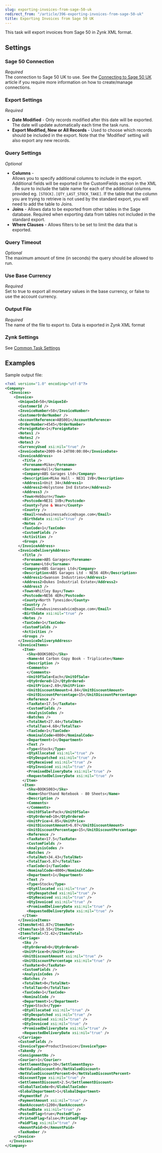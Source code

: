```yaml
---
slug: exporting-invoices-from-sage-50-uk
redirect_from: "/article/396-exporting-invoices-from-sage-50-uk"
title: Exporting Invoices from Sage 50 UK
---
```

This task will export invoices from Sage 50 in Zynk XML format.

## Settings
### Sage 50 Connection
_Required_  
The connection to Sage 50 UK to use.  See the [Connecting to Sage 50 UK](connecting-to-sage-50-uk) article if you require more information on how to create/manage connections.

### Export Settings
_Required_  

 * **Date Modified** - Only records modified after this date will be exported. The date will update automatically each time the task runs.
 * **Export Modified, New or All Records** - Used to choose which records should be included in the export. Note that the 'Modified' setting will also export any new records.

### Query Settings
_Optional_  

 * **Columns** - Allows you to specify additional columns to include in the export.  Additional fields will be exported in the CustomFields section in the XML.  Be sure to include the table name for each of the additional columns provided eg. `[STOCK].[QTY_LAST_STOCK_TAKE]`.  If the table that the column you are trying to retrieve is not used by the standard export, you will need to add the table to Joins.
 * **Joins** - Allows data to be exported from other tables in the Sage database. Required when exporting data from tables not included in the standard export.
 * **Where Clauses** - Allows filters to be set to limit the data that is exported.

### Query Timeout
_Optional_  
The maximum amount of time (in seconds) the query should be allowed to run.

### Use Base Currency
_Required_  
Set to true to export all monetary values in the base currency, or false to use the account currency.

### Output File
_Required_  
The name of the file to export to. Data is exported in Zynk XML format

### Zynk Settings
See [Common Task Settings](common-task-settings)

## Examples
Sample output file:

```xml
<?xml version="1.0" encoding="utf-8"?>
<Company>
  <Invoices>
    <Invoice>
      <UniqueId>58</UniqueId>
      <CustomerId />
      <InvoiceNumber>58</InvoiceNumber>
      <CustomerOrderNumber />
      <AccountReference>ABS001</AccountReference>
      <OrderNumber>4545</OrderNumber>
      <ForeignRate>1</ForeignRate>
      <Notes1 />
      <Notes2 />
      <Notes3 />
      <CurrencyUsed xsi:nil="true" />
      <InvoiceDate>2009-04-24T00:00:00</InvoiceDate>
      <InvoiceAddress>
        <Title />
        <Forename>Mike</Forename>
        <Surname>Hall</Surname>
        <Company>ABS Garages Ltd</Company>
        <Description>Mike Hall - NE31 1VB</Description>
        <Address1>Unit 34</Address1>
        <Address2>Holystone Ind Estate</Address2>
        <Address3 />
        <Town>Hebburn</Town>
        <Postcode>NE31 1VB</Postcode>
        <County>Tyne & Wear</County>
        <Country />
        <Email>newbusinessadvice@sage.com</Email>
        <Birthdate xsi:nil="true" />
        <Notes />
        <TaxCode>1</TaxCode>
        <CustomFields />
        <Activities />
        <Groups />
      </InvoiceAddress>
      <InvoiceDeliveryAddress>
        <Title />
        <Forename>ABS Garages</Forename>
        <Surname>Ltd</Surname>
        <Company>ABS Garages Ltd</Company>
        <Description>ABS Garages Ltd - NE56 4ER</Description>
        <Address1>Swanson Industries</Address1>
        <Address2>Dukes Industrial Estate</Address2>
        <Address3 />
        <Town>Whitley Bay</Town>
        <Postcode>NE56 4ER</Postcode>
        <County>North Tyneside</County>
        <Country />
        <Email>newbusinessadvice@sage.com</Email>
        <Birthdate xsi:nil="true" />
        <Notes />
        <TaxCode>1</TaxCode>
        <CustomFields />
        <Activities />
        <Groups />
      </InvoiceDeliveryAddress>
      <InvoiceItems>
        <Item>
          <Sku>BOOKS002</Sku>
          <Name>A4 Carbon Copy Book - Triplicate</Name>
          <Description />
          <Comments>
          </Comments>
          <UnitOfSale>Each</UnitOfSale>
          <QtyOrdered>12</QtyOrdered>
          <UnitPrice>2.69</UnitPrice>
          <UnitDiscountAmount>4.84</UnitDiscountAmount>
          <UnitDiscountPercentage>15</UnitDiscountPercentage>
          <Reference />
          <TaxRate>17.5</TaxRate>
          <CustomFields />
          <AnalysisCodes />
          <Batches />
          <TotalNet>27.44</TotalNet>
          <TotalTax>4.68</TotalTax>
          <TaxCode>1</TaxCode>
          <NominalCode>4000</NominalCode>
          <Department>1</Department>
          <Text />
          <Type>Stock</Type>
          <QtyAllocated xsi:nil="true" />
          <QtyDespatched xsi:nil="true" />
          <QtyReceived xsi:nil="true" />
          <QtyInvoiced xsi:nil="true" />
          <PromisedDeliveryDate xsi:nil="true" />
          <RequestedDeliveryDate xsi:nil="true" />
        </Item>
        <Item>
          <Sku>BOOKS003</Sku>
          <Name>Shorthand Notebook - 80 Sheets</Name>
          <Description />
          <Comments>
          </Comments>
          <UnitOfSale>Pack</UnitOfSale>
          <QtyOrdered>10</QtyOrdered>
          <UnitPrice>4.05</UnitPrice>
          <UnitDiscountAmount>6.07</UnitDiscountAmount>
          <UnitDiscountPercentage>15</UnitDiscountPercentage>
          <Reference />
          <TaxRate>17.5</TaxRate>
          <CustomFields />
          <AnalysisCodes />
          <Batches />
          <TotalNet>34.43</TotalNet>
          <TotalTax>5.87</TotalTax>
          <TaxCode>1</TaxCode>
          <NominalCode>4000</NominalCode>
          <Department>1</Department>
          <Text />
          <Type>Stock</Type>
          <QtyAllocated xsi:nil="true" />
          <QtyDespatched xsi:nil="true" />
          <QtyReceived xsi:nil="true" />
          <QtyInvoiced xsi:nil="true" />
          <PromisedDeliveryDate xsi:nil="true" />
          <RequestedDeliveryDate xsi:nil="true" />
        </Item>
      </InvoiceItems>
      <ItemsNet>61.87</ItemsNet>
      <ItemsTax>10.55</ItemsTax>
      <ItemsTotal>72.42</ItemsTotal>
      <Carriage>
        <Sku />
        <QtyOrdered>0</QtyOrdered>
        <UnitPrice>0</UnitPrice>
        <UnitDiscountAmount xsi:nil="true" />
        <UnitDiscountPercentage xsi:nil="true" />
        <TaxRate>0</TaxRate>
        <CustomFields />
        <AnalysisCodes />
        <Batches />
        <TotalNet>0</TotalNet>
        <TotalTax>0</TotalTax>
        <TaxCode>1</TaxCode>
        <NominalCode />
        <Department>1</Department>
        <Type>Stock</Type>
        <QtyAllocated xsi:nil="true" />
        <QtyDespatched xsi:nil="true" />
        <QtyReceived xsi:nil="true" />
        <QtyInvoiced xsi:nil="true" />
        <PromisedDeliveryDate xsi:nil="true" />
        <RequestedDeliveryDate xsi:nil="true" />
      </Carriage>
      <CustomFields />
      <InvoiceType>ProductInvoice</InvoiceType>
      <TakenBy />
      <ConsignmentNo />
      <Courier>1</Courier>
      <SettlementDays>30</SettlementDays>
      <NetValueDiscount>0</NetValueDiscount>
      <NetValueDiscountPercent>0</NetValueDiscountPercent>
      <DiscountType xsi:nil="true" />
      <SettlementDiscount>2.5</SettlementDiscount>
      <GlobalTaxCode>0</GlobalTaxCode>
      <GlobalDepartment>1</GlobalDepartment>
      <PaymentRef />
      <PaymentAmount xsi:nil="true" />
      <BankAccount>1200</BankAccount>
      <PostedDate xsi:nil="true" />
      <PostedFlag>true</PostedFlag>
      <PrintedFlag>false</PrintedFlag>
      <PaidFlag xsi:nil="true" />
      <AmountPaid>0</AmountPaid>
      <TaxNumber />
    </Invoice>
  </Invoices>
</Company>
```